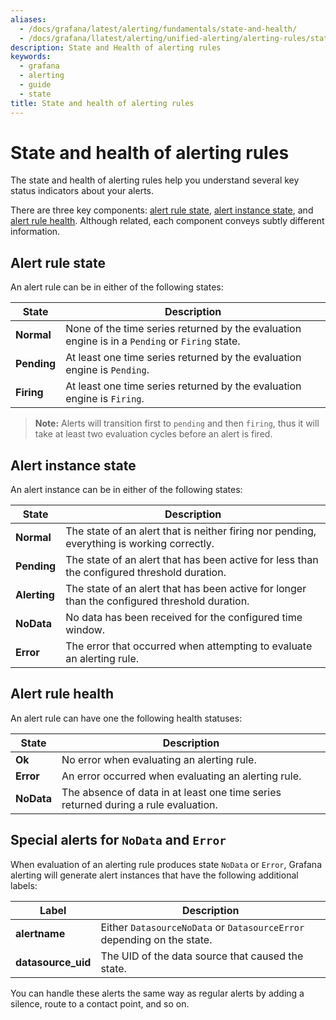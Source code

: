 ```yaml
---
aliases:
  - /docs/grafana/latest/alerting/fundamentals/state-and-health/
  - /docs/grafana/llatest/alerting/unified-alerting/alerting-rules/state-and-health/
description: State and Health of alerting rules
keywords:
  - grafana
  - alerting
  - guide
  - state
title: State and health of alerting rules
---
```


# State and health of alerting rules

The state and health of alerting rules help you understand several key status indicators about your alerts.

There are three key components: [alert rule state](#alert-rule-state), [alert instance state](#alert-instance-state), and [alert rule health](#alert-rule-health). Although related, each component conveys subtly different information.

## Alert rule state

An alert rule can be in either of the following states:

| State       | Description                                                                                    |
| ----------- | ---------------------------------------------------------------------------------------------- |
| **Normal**  | None of the time series returned by the evaluation engine is in a `Pending` or `Firing` state. |
| **Pending** | At least one time series returned by the evaluation engine is `Pending`.                       |
| **Firing**  | At least one time series returned by the evaluation engine is `Firing`.                        |

> **Note:** Alerts will transition first to `pending` and then `firing`, thus it will take at least two evaluation cycles before an alert is fired.

## Alert instance state

An alert instance can be in either of the following states:

| State        | Description                                                                                   |
| ------------ | --------------------------------------------------------------------------------------------- |
| **Normal**   | The state of an alert that is neither firing nor pending, everything is working correctly.    |
| **Pending**  | The state of an alert that has been active for less than the configured threshold duration.   |
| **Alerting** | The state of an alert that has been active for longer than the configured threshold duration. |
| **NoData**   | No data has been received for the configured time window.                                     |
| **Error**    | The error that occurred when attempting to evaluate an alerting rule.                         |

## Alert rule health

An alert rule can have one the following health statuses:

| State      | Description                                                                        |
| ---------- | ---------------------------------------------------------------------------------- |
| **Ok**     | No error when evaluating an alerting rule.                                         |
| **Error**  | An error occurred when evaluating an alerting rule.                                |
| **NoData** | The absence of data in at least one time series returned during a rule evaluation. |

## Special alerts for `NoData` and `Error`

When evaluation of an alerting rule produces state `NoData` or `Error`, Grafana alerting will generate alert instances that have the following additional labels:

| Label              | Description                                                            |
| ------------------ | ---------------------------------------------------------------------- |
| **alertname**      | Either `DatasourceNoData` or `DatasourceError` depending on the state. |
| **datasource_uid** | The UID of the data source that caused the state.                      |

You can handle these alerts the same way as regular alerts by adding a silence, route to a contact point, and so on.
